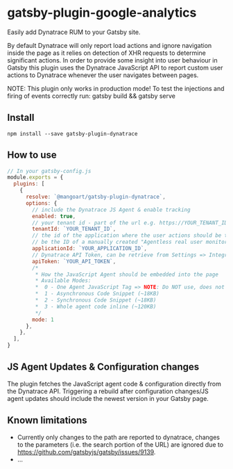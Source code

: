 # gatsby-plugin-google-analytics

Easily add Dynatrace RUM to your Gatsby site.

By default Dynatrace will only report load actions and ignore navigation
inside the page as it relies on detection of XHR requests to determine 
significant actions. 
In order to provide some insight into user behaviour in
Gatsby this plugin uses the Dynatrace JavaScript API to report custom 
user actions to Dynatrace whenever the user navigates between pages.

NOTE: This plugin only works in production mode! To test the injections and firing of events correctly run: gatsby build && gatsby serve 

## Install

`npm install --save gatsby-plugin-dynatrace`

## How to use

```javascript
// In your gatsby-config.js
module.exports = {
  plugins: [
    {
      resolve: `@mangoart/gatsby-plugin-dynatrace`,
      options: {
        // include the Dynatrace JS Agent & enable tracking
        enabled: true,
        // your tenant id - part of the url e.g. https://YOUR_TENANT_ID.live.dynatrace.com 
        tenantId: `YOUR_TENANT_ID`, 
        // the id of the application where the user actions should be tracked. Usually this will
        // be the ID of a manually created "Agentless real user monitoring" application
        applicationId: `YOUR_APPLICATION_ID`,  
        // Dynatrace API Token, can be retrieve from Settings => Integration => Dynatrace API
        apiToken: `YOUR_API_TOKEN`,
        /*
         * How the JavaScript Agent should be embedded into the page
         * Available Modes:
         *  0 - One Agent JavaScript Tag => NOTE: Do NOT use, does not work currently
         *  1 - Asynchronous Code Snippet (~18KB)
         *  2 - Synchronous Code Snippet (~18KB)
         *  3 - Whole agent code inline (~120KB)
         */
        mode: 1
      },
    },
  ],
}
```

## JS Agent Updates & Configuration changes

The plugin fetches the JavaScript agent code & configuration directly 
from the Dynatrace API. Triggering a rebuild after configuration 
changes/JS agent updates should include the newest version in your 
Gatsby page. 

## Known limitations
 - Currently only changes to the path are reported to dynatrace, changes
   to the parameters (i.e. the search portion of the URL) are ignored due
   to https://github.com/gatsbyjs/gatsby/issues/9139.
 - ...
